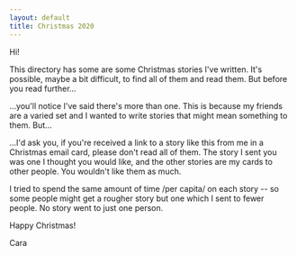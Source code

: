 ```yaml
---
layout: default
title: Christmas 2020
---
```

Hi!

This directory has some are some Christmas stories I've written.  It's
possible, maybe a bit difficult, to find all of them and read them.  But before
you read further...

...you'll notice I've said there's more than one.  This is because my friends
are a varied set and I wanted to write stories that might mean something to
them.  But...

...I'd ask you, if you're received a link to a story like this from me in a
Christmas email card, please don't read all of them.  The story I sent you was
one I thought you would like, and the other stories are my cards to other
people.  You wouldn't like them as much.

I tried to spend the same amount of time /per capita/ on each story -- so some
people might get a rougher story but one which I sent to fewer people.  No
story went to just one person.

Happy Christmas!

Cara
